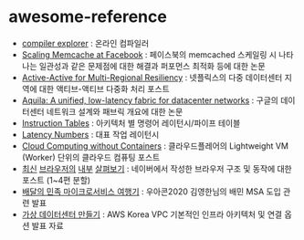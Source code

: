 # awesome-reference

* [compiler explorer](https://godbolt.org/) : 온라인 컴파일러
* [Scaling Memcache at Facebook](https://www.usenix.org/system/files/conference/nsdi13/nsdi13-final170_update.pdf) : 페이스북의 memcached 스케일링 시 나타나는 일관성과 같은 문제점에 대한 해결과 퍼포먼스 최적화 등에 대한 논문
* [Active-Active for Multi-Regional Resiliency](https://netflixtechblog.com/active-active-for-multi-regional-resiliency-c47719f6685b) : 넷플릭스의 다중 데이터센터 지역에 대한 액티브-액티브 다중화 처리 포스트
* [Aquila: A unified, low-latency fabric for datacenter networks](https://www.usenix.org/system/files/nsdi22-paper-gibson.pdf) : 구글의 데이터센터 네트워크 설계와 패브릭 개요에 대한 논문
* [Instruction Tables](https://www.agner.org/optimize/instruction_tables.pdf) : 아키텍처 별 명령어 레이턴시/파이프 테이블
* [Latency Numbers](https://i.imgur.com/k0t1e.png) : 대표 작업 레이턴시
* [Cloud Computing without Containers](https://blog.cloudflare.com/cloud-computing-without-containers/) : 클라우드플레어의 Lightweight VM (Worker) 단위의 클라우드 컴퓨팅 포스트
* [최신](https://d2.naver.com/helloworld/2922312) [브라우저의](https://d2.naver.com/helloworld/9274593) [내부](https://d2.naver.com/helloworld/5237120) [살펴보기](https://d2.naver.com/helloworld/6204533) : 네이버에서 작성한 브라우저 구조 및 동작에 대한 포스트 (1~4편 분할)
* [배달의 민족 마이크로서비스 여행기](https://youtu.be/BnS6343GTkY) : 우아콘2020 김영한님의 배민 MSA 도입 관련 발표
* [가상 데이터센터 만들기](https://youtu.be/R1UWYQYTPKo) : AWS Korea VPC 기본적인 인프라 아키텍처 및 연결 옵션 발표 자료
